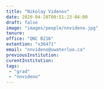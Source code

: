 ```yaml
---
title: "Nikolay Videnov"
date: 2020-04-28T00:51:23-04:00
draft: false
image: "images/people/nnvideno.jpg"
tenure: 
office: "QNC B216"
extention: "x36471"
email: "nnvideno@uwaterloo.ca"
previousInstitution: 
curentInstitution: 
tags:
 - "grad"
 - "nnvideno"
---
```


